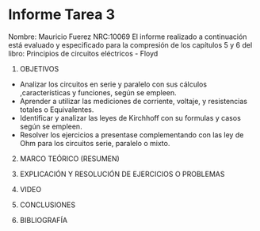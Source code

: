 # Informe Tarea 3

Nombre: Mauricio Fuerez
NRC:10069
El informe realizado a continuación está evaluado y especificado para la compresión de los capítulos 5 y 6 del libro:  Principios de circuitos eléctricos - Floyd

1.	OBJETIVOS

* Analizar los circuitos en serie y paralelo con sus cálculos ,características y funciones, según se empleen.
* Aprender a utilizar las mediciones de corriente, voltaje, y resistencias totales o Equivalentes.
* Identificar y analizar las leyes de Kirchhoff con su formulas y casos según se empleen.
* Resolver los ejercicios a presentase complementando con las ley de Ohm para los circuitos serie, paralelo o mixto.



2.	MARCO TEÓRICO (RESUMEN)




3.	EXPLICACIÓN Y RESOLUCIÓN DE EJERCICIOS O PROBLEMAS









4.	VIDEO



5.	CONCLUSIONES



6.	BIBLIOGRAFÍA


